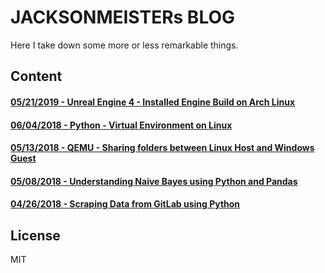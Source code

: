 # JACKSONMEISTERs BLOG #
Here I take down some more or less remarkable things.

## Content ##

#### [05/21/2019 - Unreal Engine 4 - Installed Engine Build on Arch Linux](/posts/ue4-installed-build.md) ####

#### [06/04/2018 - Python - Virtual Environment on Linux](/posts/python-virtualenv.md) ####

#### [05/13/2018 - QEMU - Sharing folders between Linux Host and Windows Guest](/posts/qemu-share-folder.md) ####

#### [05/08/2018 - Understanding Naive Bayes using Python and Pandas](/posts/understanding-naive-bayes.md) ####

#### [04/26/2018 - Scraping Data from GitLab using Python](/posts/gitlab-data-scraping.md) ####

## License ##
MIT